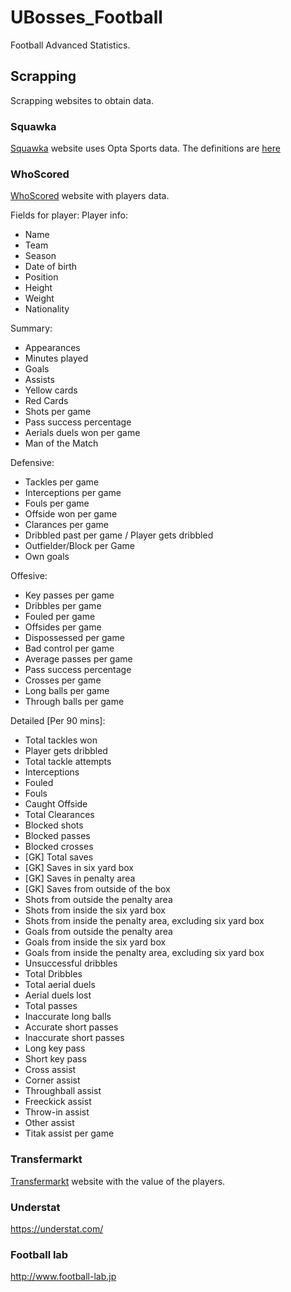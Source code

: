 # UBosses_Football

Football Advanced Statistics.

## Scrapping
Scrapping websites to obtain data.

### Squawka
[Squawka](http://www.squawka.com/football-stats/) website uses Opta Sports data. The definitions are [here](http://www.squawka.com/football-stats-definitions)

### WhoScored
[WhoScored](https://www.whoscored.com/Statistics) website with players data.

Fields for player:
Player info:
* Name
* Team
* Season
* Date of birth
* Position
* Height
* Weight
* Nationality

Summary:
* Appearances
* Minutes played
* Goals
* Assists
* Yellow cards
* Red Cards
* Shots per game
* Pass success percentage
* Aerials duels won per game
* Man of the Match

Defensive:
* Tackles per game
* Interceptions per game
* Fouls per game
* Offside won per game
* Clarances per game
* Dribbled past per game / Player gets dribbled
* Outfielder/Block per Game
* Own goals

Offesive:
* Key passes per game
* Dribbles per game
* Fouled per game
* Offsides per game
* Dispossessed per game
* Bad control per game
* Average passes per game
* Pass success percentage
* Crosses per game
* Long balls per game
* Through balls per game

Detailed [Per 90 mins]:
* Total tackles won
* Player gets dribbled
* Total tackle attempts
* Interceptions
* Fouled
* Fouls
* Caught Offside
* Total Clearances
* Blocked shots
* Blocked passes
* Blocked crosses
* [GK] Total saves
* [GK] Saves in six yard box
* [GK] Saves in penalty area
* [GK] Saves from outside of the box
* Shots from outside the penalty area
* Shots from inside the six yard box
* Shots from inside the penalty area, excluding six yard box
* Goals from outside the penalty area
* Goals from inside the six yard box
* Goals from inside the penalty area, excluding six yard box
* Unsuccessful dribbles
* Total Dribbles
* Total aerial duels
* Aerial duels lost
* Total passes
* Inaccurate long balls 
* Accurate short passes
* Inaccurate short passes
* Long key pass
* Short key pass
* Cross assist
* Corner assist
* Throughball assist
* Freeckick assist
* Throw-in assist
* Other assist
* Titak assist per game



### Transfermarkt
[Transfermarkt](https://www.transfermarkt.com/) website with the value of the players.

### Understat
https://understat.com/

### Football lab
http://www.football-lab.jp
